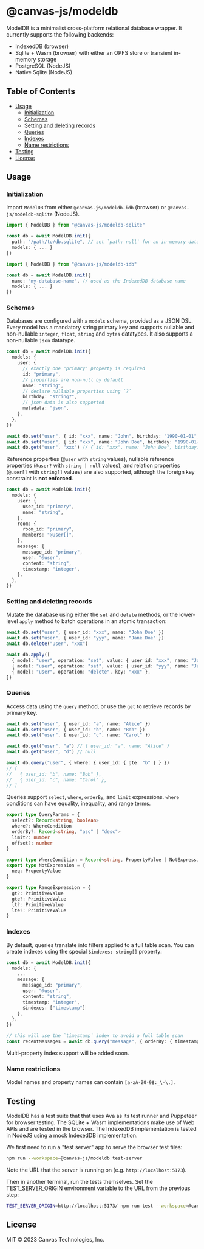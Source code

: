 # @canvas-js/modeldb

ModelDB is a minimalist cross-platform relational database wrapper. It currently supports the following backends:

- IndexedDB (browser)
- Sqlite + Wasm (browser) with either an OPFS store or transient in-memory storage
- PostgreSQL (NodeJS)
- Native Sqlite (NodeJS)

## Table of Contents

- [Usage](#usage)
  - [Initialization](#initialization)
  - [Schemas](#schemas)
  - [Setting and deleting records](#setting-and-deleting-records)
  - [Queries](#queries)
  - [Indexes](#indexes)
  - [Name restrictions](#name-restrictions)
- [Testing](#testing)
- [License](#license)

## Usage

### Initialization

Import `ModelDB` from either `@canvas-js/modeldb-idb` (browser) or `@canvas-js/modeldb-sqlite` (NodeJS).

```ts
import { ModelDB } from "@canvas-js/modeldb-sqlite"

const db = await ModelDB.init({
  path: "/path/to/db.sqlite", // set `path: null` for an in-memory database
  models: { ... }
})
```

```ts
import { ModelDB } from "@canvas-js/modeldb-idb"

const db = await ModelDB.init({
  name: "my-database-name", // used as the IndexedDB database name
  models: { ... }
})
```

### Schemas

Databases are configured with a `models` schema, provided as a JSON DSL. Every model has a mandatory string primary key and supports nullable and non-nullable `integer`, `float`, `string` and `bytes` datatypes. It also supports a non-nullable `json` datatype.

```ts
const db = await ModelDB.init({
  models: {
    user: {
      // exactly one "primary" property is required
      id: "primary",
      // properties are non-null by default
      name: "string",
      // declare nullable properties using `?`
      birthday: "string?",
      // json data is also supported
      metadata: "json",
    },
  },
})

await db.set("user", { id: "xxx", name: "John", birthday: "1990-01-01", metadata: {} })
await db.set("user", { id: "xxx", name: "John Doe", birthday: "1990-01-01", metadata: { home: "New York" } })
await db.get("user", "xxx") // { id: "xxx", name: "John Doe", birthday: "1990-01-01", metadata: { home: "New York" } }
```

Reference properties (`@user` with `string` values), nullable reference properties (`@user?` with `string | null` values), and relation properties (`@user[]` with `string[]` values) are also supported, although the foreign key constraint is **not enforced**.

```ts
const db = await ModelDB.init({
  models: {
    user: {
      user_id: "primary",
      name: "string",
    },
    room: {
      room_id: "primary",
      members: "@user[]",
    },
    message: {
      message_id: "primary",
      user: "@user",
      content: "string",
      timestamp: "integer",
    },
  },
})
```

### Setting and deleting records

Mutate the database using either the `set` and `delete` methods, or the lower-level `apply` method to batch operations in an atomic transaction:

```ts
await db.set("user", { user_id: "xxx", name: "John Doe" })
await db.set("user", { user_id: "yyy", name: "Jane Doe" })
await db.delete("user", "xxx")

await db.apply([
  { model: "user", operation: "set", value: { user_id: "xxx", name: "John Doe" } },
  { model: "user", operation: "set", value: { user_id: "yyy", name: "Jane Doe" } },
  { model: "user", operation: "delete", key: "xxx" },
])
```

### Queries

Access data using the `query` method, or use the `get` to retrieve records by primary key.

```ts
await db.set("user", { user_id: "a", name: "Alice" })
await db.set("user", { user_id: "b", name: "Bob" })
await db.set("user", { user_id: "c", name: "Carol" })

await db.get("user", "a") // { user_id: "a", name: "Alice" }
await db.get("user", "d") // null

await db.query("user", { where: { user_id: { gte: "b" } } })
// [
//   { user_id: "b", name: "Bob" },
//   { user_id: "c", name: "Carol" },
// ]
```

Queries support `select`, `where`, `orderBy`, and `limit` expressions. `where` conditions can have equality, inequality, and range terms.

```ts
export type QueryParams = {
  select?: Record<string, boolean>
  where?: WhereCondition
  orderBy?: Record<string, "asc" | "desc">
  limit?: number
  offset?: number
}

export type WhereCondition = Record<string, PropertyValue | NotExpression | RangeExpression>
export type NotExpression = {
  neq: PropertyValue
}

export type RangeExpression = {
  gt?: PrimitiveValue
  gte?: PrimitiveValue
  lt?: PrimitiveValue
  lte?: PrimitiveValue
}
```

### Indexes

By default, queries translate into filters applied to a full table scan. You can create indexes using the special `$indexes: string[]` property:

```ts
const db = await ModelDB.init({
  models: {
    ...
    message: {
      message_id: "primary",
      user: "@user",
      content: "string",
      timestamp: "integer",
      $indexes: ["timestamp"]
    },
  },
})

// this will use the `timestamp` index to avoid a full table scan
const recentMessages = await db.query("message", { orderBy: { timestamp: "desc" }, limit: 10 })
```

Multi-property index support will be added soon.

### Name restrictions

Model names and property names can contain `[a-zA-Z0-9$:_\-\.]`.

## Testing

ModelDB has a test suite that that uses Ava as its test runner and Puppeteer for browser testing. The SQLite + Wasm implementations make use of Web APIs
and are tested in the browser. The IndexedDB implementation is tested in NodeJS using a mock IndexedDB implementation.

We first need to run a "test server" app to serve the browser test files:

```sh
npm run --workspace=@canvas-js/modeldb test-server
```

Note the URL that the server is running on (e.g. `http://localhost:5173`).

Then in another terminal, run the tests themselves. Set the TEST_SERVER_ORIGIN environment variable to the URL from the previous step:

```sh
TEST_SERVER_ORIGIN=http://localhost:5173/ npm run test --workspace=@canvas-js/modeldb
```

## License

MIT © 2023 Canvas Technologies, Inc.
